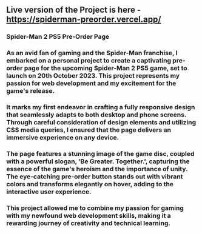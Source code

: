 ## Live version of the Project is here - https://spiderman-preorder.vercel.app/

### Spider-Man 2 PS5 Pre-Order Page

### As an avid fan of gaming and the Spider-Man franchise, I embarked on a personal project to create a captivating pre-order page for the upcoming Spider-Man 2 PS5 game, set to launch on 20th October 2023. This project represents my passion for web development and my excitement for the game's release.  

### It marks my first endeavor in crafting a fully responsive design that seamlessly adapts to both desktop and phone screens. Through careful consideration of design elements and utilizing CSS media queries, I ensured that the page delivers an immersive experience on any device. 

### The page features a stunning image of the game disc, coupled with a powerful slogan, 'Be Greater. Together.', capturing the essence of the game's heroism and the importance of unity. The eye-catching pre-order button stands out with vibrant colors and transforms elegantly on hover, adding to the interactive user experience. 

### This project allowed me to combine my passion for gaming with my newfound web development skills, making it a rewarding journey of creativity and technical learning.


